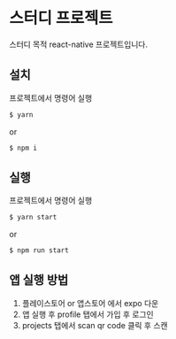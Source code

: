 # 스터디 프로젝트

스터디 목적 react-native 프로젝트입니다.

## 설치
프로젝트에서 명령어 실행
```bash
$ yarn
```
or
```bash
$ npm i
```

## 실행
프로젝트에서 명령어 실행
```bash
$ yarn start
```
or
```bash
$ npm run start
```

## 앱 실행 방법

1. 플레이스토어 or 앱스토어 에서 expo 다운
2. 앱 실행 후 profile 탭에서 가입 후 로그인
3. projects 탭에서 scan qr code 클릭 후 스캔
